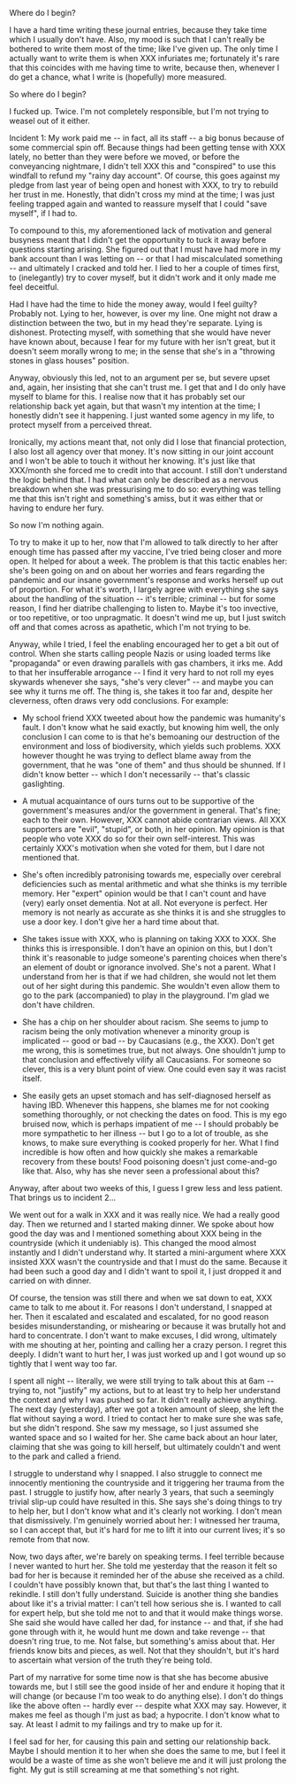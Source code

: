 Where do I begin?

I have a hard time writing these journal entries, because they take time
which I usually don't have. Also, my mood is such that I can't really be
bothered to write them most of the time; like I've given up. The only
time I actually want to write them is when XXX infuriates me;
fortunately it's rare that this coincides with me having time to write,
because then, whenever I do get a chance, what I write is (hopefully)
more measured.

So where do I begin?

I fucked up. Twice. I'm not completely responsible, but I'm not trying
to weasel out of it either.

Incident 1: My work paid me -- in fact, all its staff -- a big bonus
because of some commercial spin off. Because things had been getting
tense with XXX lately, no better than they were before we moved, or
before the conveyancing nightmare, I didn't tell XXX this and
"conspired" to use this windfall to refund my "rainy day account". Of
course, this goes against my pledge from last year of being open and
honest with XXX, to try to rebuild her trust in me. Honestly, that
didn't cross my mind at the time; I was just feeling trapped again and
wanted to reassure myself that I could "save myself", if I had to.

To compound to this, my aforementioned lack of motivation and general
busyness meant that I didn't get the opportunity to tuck it away before
questions starting arising. She figured out that I must have had more in
my bank account than I was letting on -- or that I had miscalculated
something -- and ultimately I cracked and told her. I lied to her a
couple of times first, to (inelegantly) try to cover myself, but it
didn't work and it only made me feel deceitful.

Had I have had the time to hide the money away, would I feel guilty?
Probably not. Lying to her, however, is over my line. One might not draw
a distinction between the two, but in my head they're separate. Lying is
dishonest. Protecting myself, with something that she would have never
have known about, because I fear for my future with her isn't great, but
it doesn't seem morally wrong to me; in the sense that she's in a
"throwing stones in glass houses" position.

Anyway, obviously this led, not to an argument per se, but severe upset
and, again, her insisting that she can't trust me. I get that and I do
only have myself to blame for this. I realise now that it has probably
set our relationship back yet again, but that wasn't my intention at the
time; I honestly didn't see it happening. I just wanted some agency in
my life, to protect myself from a perceived threat.

Ironically, my actions meant that, not only did I lose that financial
protection, I also lost all agency over that money. It's now sitting in
our joint account and I won't be able to touch it without her knowing.
It's just like that XXX/month she forced me to credit into that account.
I still don't understand the logic behind that. I had what can only be
described as a nervous breakdown when she was pressurising me to do so:
everything was telling me that this isn't right and something's amiss,
but it was either that or having to endure her fury.

So now I'm nothing again.

To try to make it up to her, now that I'm allowed to talk directly to
her after enough time has passed after my vaccine, I've tried being
closer and more open. It helped for about a week. The problem is that
this tactic enables her: she's been going on and on about her worries
and fears regarding the pandemic and our insane government's response
and works herself up out of proportion. For what it's worth, I largely
agree with everything she says about the handling of the situation --
it's terrible; criminal -- but for some reason, I find her diatribe
challenging to listen to. Maybe it's too invective, or too repetitive,
or too unpragmatic. It doesn't wind me up, but I just switch off and
that comes across as apathetic, which I'm not trying to be.

Anyway, while I tried, I feel the enabling encouraged her to get a bit
out of control. When she starts calling people Nazis or using loaded
terms like "propaganda" or even drawing parallels with gas chambers, it
irks me. Add to that her insufferable arrogance -- I find it very hard
to not roll my eyes skywards whenever she says, "she's very clever" --
and maybe you can see why it turns me off. The thing is, she takes it
too far and, despite her cleverness, often draws very odd conclusions.
For example:

* My school friend XXX tweeted about how the pandemic was humanity's
  fault. I don't know what he said exactly, but knowing him well, the
  only conclusion I can come to is that he's bemoaning our destruction
  of the environment and loss of biodiversity, which yields such
  problems. XXX however thought he was trying to deflect blame away from
  the government, that he was "one of them" and thus should be shunned.
  If I didn't know better -- which I don't necessarily -- that's classic
  gaslighting.

* A mutual acquaintance of ours turns out to be supportive of the
  government's measures and/or the government in general. That's fine;
  each to their own. However, XXX cannot abide contrarian views. All XXX
  supporters are "evil", "stupid", or both, in her opinion. My opinion
  is that people who vote XXX do so for their own self-interest. This
  was certainly XXX's motivation when she voted for them, but I dare not
  mentioned that.

* She's often incredibly patronising towards me, especially over
  cerebral deficiencies such as mental arithmetic and what she thinks is
  my terrible memory. Her "expert" opinion would be that I can't count
  and have (very) early onset dementia. Not at all. Not everyone is
  perfect. Her memory is not nearly as accurate as she thinks it is and
  she struggles to use a door key. I don't give her a hard time about
  that.

* She takes issue with XXX, who is planning on taking XXX to XXX. She
  thinks this is irresponsible. I don't have an opinion on this, but I
  don't think it's reasonable to judge someone's parenting choices when
  there's an element of doubt or ignorance involved. She's not a parent.
  What I understand from her is that if we had children, she would not
  let them out of her sight during this pandemic. She wouldn't even
  allow them to go to the park (accompanied) to play in the playground.
  I'm glad we don't have children.

* She has a chip on her shoulder about racism. She seems to jump to
  racism being the only motivation whenever a minority group is
  implicated -- good or bad -- by Caucasians (e.g., the XXX). Don't get
  me wrong, this is sometimes true, but not always. One shouldn't jump
  to that conclusion and effectively vilify all Caucasians. For someone
  so clever, this is a very blunt point of view. One could even say it
  was racist itself.

* She easily gets an upset stomach and has self-diagnosed herself as
  having IBD. Whenever this happens, she blames me for not cooking
  something thoroughly, or not checking the dates on food. This is my
  ego bruised now, which is perhaps impatient of me -- I should probably
  be more sympathetic to her illness -- but I go to a lot of trouble, as
  she knows, to make sure everything is cooked properly for her. What I
  find incredible is how often and how quickly she makes a remarkable
  recovery from these bouts! Food poisoning doesn't just come-and-go
  like that. Also, why has she never seen a professional about this?

Anyway, after about two weeks of this, I guess I grew less and less
patient. That brings us to incident 2...

We went out for a walk in XXX and it was really nice. We had a really
good day. Then we returned and I started making dinner. We spoke about
how good the day was and I mentioned something about XXX being in the
countryside (which it undeniably is). This changed the mood almost
instantly and I didn't understand why. It started a mini-argument where
XXX insisted XXX wasn't the countryside and that I must do the same.
Because it had been such a good day and I didn't want to spoil it, I
just dropped it and carried on with dinner.

Of course, the tension was still there and when we sat down to eat, XXX
came to talk to me about it. For reasons I don't understand, I snapped
at her. Then it escalated and escalated and escalated, for no good
reason besides misunderstanding, or mishearing or because it was
brutally hot and hard to concentrate. I don't want to make excuses, I
did wrong, ultimately with me shouting at her, pointing and calling her
a crazy person. I regret this deeply. I didn't want to hurt her, I was
just worked up and I got wound up so tightly that I went way too far.

I spent all night -- literally, we were still trying to talk about this
at 6am -- trying to, not "justify" my actions, but to at least try to
help her understand the context and why I was pushed so far. It didn't
really achieve anything. The next day (yesterday), after we got a token
amount of sleep, she left the flat without saying a word. I tried to
contact her to make sure she was safe, but she didn't respond. She saw
my message, so I just assumed she wanted space and so I waited for her.
She came back about an hour later, claiming that she was going to kill
herself, but ultimately couldn't and went to the park and called a
friend.

I struggle to understand why I snapped. I also struggle to connect me
innocently mentioning the countryside and it triggering her trauma from
the past. I struggle to justify how, after nearly 3 years, that such a
seemingly trivial slip-up could have resulted in this. She says she's
doing things to try to help her, but I don't know what and it's clearly
not working. I don't mean that dismissively. I'm genuinely worried about
her: I witnessed her trauma, so I can accept that, but it's hard for me
to lift it into our current lives; it's so remote from that now.

Now, two days after, we're barely on speaking terms. I feel terrible
because I never wanted to hurt her. She told me yesterday that the
reason it felt so bad for her is because it reminded her of the abuse
she received as a child. I couldn't have possibly known that, but that's
the last thing I wanted to rekindle. I still don't fully understand.
Suicide is another thing she bandies about like it's a trivial matter: I
can't tell how serious she is. I wanted to call for expert help, but she
told me not to and that it would make things worse. She said she would
have called her dad, for instance -- and that, if she had gone through
with it, he would hunt me down and take revenge -- that doesn't ring
true, to me. Not false, but something's amiss about that. Her friends
know bits and pieces, as well. Not that they shouldn't, but it's hard to
ascertain what version of the truth they're being told.

Part of my narrative for some time now is that she has become abusive
towards me, but I still see the good inside of her and endure it hoping
that it will change (or because I'm too weak to do anything else). I
don't do things like the above often -- hardly ever -- despite what XXX
may say. However, it makes me feel as though I'm just as bad; a
hypocrite. I don't know what to say. At least I admit to my failings and
try to make up for it.

I feel sad for her, for causing this pain and setting our relationship
back. Maybe I should mention it to her when she does the same to me, but
I feel it would be a waste of time as she won't believe me and it will
just prolong the fight. My gut is still screaming at me that something's
not right.
